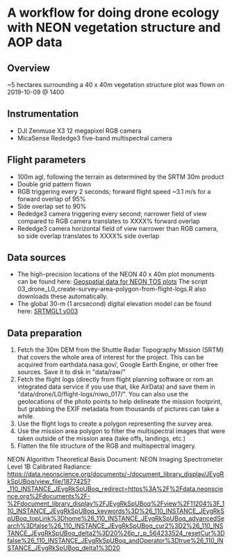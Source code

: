 # A workflow for doing drone ecology with NEON vegetation structure and AOP data

## Overview

~5 hectares surrounding a 40 x 40m vegetation structure plot was flown on 2019-10-09 @ 1400

## Instrumentation

- DJI Zenmuse X3 12 megapixel RGB camera
- MicaSense Rededge3 five-band multispectral camera

## Flight parameters

- 100m agl, following the terrain as determined by the SRTM 30m product
- Double grid pattern flown
- RGB triggering every 2 seconds; forward flight speed ~3.1 m/s for a forward overlap of 95%
- Side overlap set to 90%
- Rededge3 camera triggering every second; narrower field of view compared to RGB camera translates to XXXX% forward overlap
- Rededge3 camera horizontal field of view narrower than RGB camera, so side overlap translates to XXXX% side overlap

## Data sources

- The high-precision locations of the NEON 40 x 40m plot monuments can be found here: [Geospatial data for NEON TOS plots](https://data.neonscience.org/documents/-/document_library_display/JEygRkSpUBoq/view_file/2480213?_110_INSTANCE_JEygRkSpUBoq_redirect=https%3A%2F%2Fdata.neonscience.org%2Fdocuments%2F-%2Fdocument_library_display%2FJEygRkSpUBoq%2Fview%2F2233450%3F_110_INSTANCE_JEygRkSpUBoq_redirect%3Dhttps%253A%252F%252Fdata.neonscience.org%252Fdocuments%253Fp_p_id%253D110_INSTANCE_JEygRkSpUBoq%2526p_p_lifecycle%253D0%2526p_p_state%253Dnormal%2526p_p_mode%253Dview%2526p_p_col_id%253Dcolumn-1%2526p_p_col_count%253D1)
The script 03_drone_L0_create-survey-area-polygon-from-flight-logs.R also downloads these automatically.
- The global 30-m (1 arcsecond) digital elevation model can be found here: [SRTMGL1 v003](https://lpdaac.usgs.gov/products/srtmgl1v003/)

## Data preparation

1. Fetch the 30m DEM from the Shuttle Radar Topography Mission (SRTM) that covers the whole area of interest for the project.
This can be acquired from earthdata.nasa.gov/, Google Earth Engine, or other free sources. Save it to disk in "data/raw/"
2. Fetch the flight logs (directly from flight planning software or rom an integrated data service if you use that, like AirData) and save them in "data/drone/L0/flight-logs/niwo_017/".
You can also use the geolocations of the photo points to help delineate the mission footprint, but grabbing the EXIF metadata from thousands of pictures can take a while.
3. Use the flight logs to create a polygon representing the survey area.
4. Use the mission area polygon to filter the multispectral images that were taken outside of the mission area (take offs, landings, etc.)
5. Flatten the file structure of the RGB and multispectral imagery.


NEON Algorithm Theoretical Basis Document: NEON Imaging Spectrometer Level 1B Calibrated Radiance: https://data.neonscience.org/documents/-/document_library_display/JEygRkSpUBoq/view_file/1877425?_110_INSTANCE_JEygRkSpUBoq_redirect=https%3A%2F%2Fdata.neonscience.org%2Fdocuments%2F-%2Fdocument_library_display%2FJEygRkSpUBoq%2Fview%2F11204%3F_110_INSTANCE_JEygRkSpUBoq_keywords%3D%26_110_INSTANCE_JEygRkSpUBoq_topLink%3Dhome%26_110_INSTANCE_JEygRkSpUBoq_advancedSearch%3Dfalse%26_110_INSTANCE_JEygRkSpUBoq_cur2%3D2%26_110_INSTANCE_JEygRkSpUBoq_delta2%3D20%26p_r_p_564233524_resetCur%3Dfalse%26_110_INSTANCE_JEygRkSpUBoq_andOperator%3Dtrue%26_110_INSTANCE_JEygRkSpUBoq_delta1%3D20
